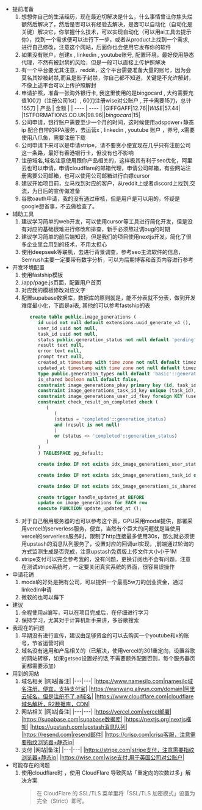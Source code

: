    - 提前准备
      1. 想想你自己的生活经历，现在最迫切解决是什么，什么事情曾让你焦头烂额然后解决了，然后是否可以有经验去解决，是否可以自动化（自动化是关键）解决它，你掌握什么技术，可以实现自动化（可以用ai工具去提示你），找到一个需求便可以进行下一步，或者从product上找到一个需求, 进行自己修改，注意这个网站，后面你也会使用它发布你的软件
      2. 如果没有账户，创建x , linkedin , youtube账号, 配置环境，最好使用静态代理，不然有被封禁的风险，但是一般可以直接上传护照解决
      3. 有一个平台要尤其注意，reddit，这个平台需要准备大量的账号，因为会莫名其妙被封禁,而且是影子封禁，你自己都不知道，关键是不允许解封，不像上述平台可以上传护照解封
      4. 申请护照，准备一张海外银行卡, 我这里使用的是bingocard , 大约需要充值100刀（注册公司1st）, 60刀注册wise对公账户 , 开卡需要15刀，总计155刀
         |  产品   | 金额  |
         |  ----  | ----  |
         |GIFFGAFF|$12.76|
         |WISE|$57.44|
         |1STFORMATIONS.CO.UK|$98.96|
         |bingocard|$15|
      5. 公司申请，银行账户需要至少一个月的时间，这时候使用adspower+静态ip 配合自带的RPA服务，去运营x , linkedin , youtube 账户 ，养号, x需要使用八爪鱼，需要注册下载
      6. 公司申请下来可以是申请stripe，请不要贪小便宜现在几乎只有注册公司这一条路，最好有香港银行卡，但没有也不影响
      7. 注册域名,域名注意使用跟你产品相关的，这样极其有利于seo优化，阿里云也可以申请，申请cloudflare的邮箱代理，申请公司邮箱，有些网站注册需要公司邮箱，也可以使用公司邮箱进行白嫖cursor
      8. 建议开始项目前，立马找到对应的客户，从reddit上或者discord上找到,交流，为日后的宣传做准备
      9. 谷歌oauth申请，我的没有通过审核，但是用户是可以用的，怀疑是google想省事，不去做检查了。
   - 辅助工具
      1. 建议学习简单的web开发，可以使用cursor等工具进行简化开发，但是没有对应的基础很难进行修改和排查，新手必须熬过调bug的时期
      2. 建议学习简单的前后端知识，但是我们的项目使用nextjs开发，简化了很多企业里会用到的技术，不用太担心
      3. 使用deepseek等联机，去进行背景调查，参考seo主流软件的信息，Semrush主要一定要带有数字分析，可以为后期博客和首页内容进行参考
   - 开发环境配置
      1. 使用fastship模板
      2. /app/page.js页面，配置用户首页
      3. 对应我的模板修改对应文字
      4. 配置supabase数据库，数据库的原则就是，能不分表就不分表，做到开发难度最小化，下面是ai表, 其他的可以参考fastship的表
         ```sql
            create table public.image_generations (
               id uuid not null default extensions.uuid_generate_v4 (),
               user_id uuid not null,
               task_id uuid not null,
               status public.generation_status not null default 'pending'::generation_status,
               result text null,
               error text null,
               prompt text null,
               created_at timestamp with time zone not null default timezone ('utc'::text, now()),
               updated_at timestamp with time zone not null default timezone ('utc'::text, now()),
               type public.generation_types null default 'basic'::generation_types,
               is_shared boolean null default false,
               constraint image_generations_pkey primary key (id, task_id),
               constraint image_generations_task_id_key unique (task_id),
               constraint image_generations_user_id_fkey foreign KEY (user_id) references auth.users (id),
               constraint check_result_on_completed check (
                  (
                     (
                     (status = 'completed'::generation_status)
                     and (result is not null)
                     )
                     or (status <> 'completed'::generation_status)
                  )
               )
               ) TABLESPACE pg_default;

               create index IF not exists idx_image_generations_user_status on public.image_generations using btree (user_id, status) TABLESPACE pg_default;

               create index IF not exists idx_image_generations_task_id on public.image_generations using btree (task_id) TABLESPACE pg_default;

               create index IF not exists idx_image_generations_is_shared on public.image_generations using btree (is_shared) TABLESPACE pg_default;

               create trigger handle_updated_at BEFORE
               update on image_generations for EACH row
               execute FUNCTION update_updated_at ();
         ```
      5. 对于自己租用服务器的也可以参考这个表，GPU采用modal提供，部署采用vercel的serverless服务，便宜，当然有个巨大的问题就是当使用vercel的serverless服务时，限制了http连接最多使用30s，那么就必须使用upstash的消息队列服务了，设置对应的回调url实现，,前端通过轮询的方式监测生成是否完成，注意upstash免费版上传文件大小小于1M
      6. stripe支付可以完全参考我的，没有问题，更换订阅也不会有问题，注意在测试stripe系统时，一定要关闭真实系统的界面，很容易误操作
   - 申请花销
      1. modal的好处是拥有公司，可以提供一个最高5w刀的创业资金，通过linkedin申请
      2. 微软的也可以薅下
   - 建议
      1. 全程使用ai编写，可以在项目完成后，在仔细进行学习
      2. 保持学习，尤其对于计算机新手来讲，多谷歌搜索
   - 我现在的问题
      1. 早期没有进行宣传，建议由足够资金的可以去购买一个youtube和x的账号，节省运营时间
      2. 域名没有选用和产品相关的（已解决，使用vercel的301重定向，设置谷歌的网站转移，如果getseo设置好的话,不需要额外配置否则，每个服务器页面都需要添加）
   - 用到的网站
      1. 域名相关
         |网站|备注|
         |---|---|
         |https://www.namesilo.com|namesilo域名注册，便宜，支持支付宝|
         |https://wanwang.aliyun.com/domain|阿里云域名，但是注册不了.ai域名|
         |https://www.cloudflare.com|cloudflare域名解析，R2数据库，CDN|
      2. 网站相关
         |网站|备注|
         |---|---|
         |https://vercel.com|vercel部署|
         |https://supabase.com|supabase数据库|
         |https://nextjs.org|nextjs框架|
         |https://upstash.com|upstash消息队列|
         |https://resend.com|resend邮件|
         |https://crisp.com|crisp客服，注意需要指纹浏览器+静态ip|
      3. 支付
         |网站|备注|
         |---|---|
         |https://stripe.com|stripe支付，注意需要指纹浏览器+静态ip|
         |https://wise.com|wise支付,用于英国公司对公账户|
   - 可能存在的问题
      1. 使用cloudflare时 ，使用 CloudFlare 导致网站「重定向的次数过多」解决方案
         > 在 CloudFlare 的 SSL/TLS 菜单里将「SSL/TLS 加密模式」设置为完全（Strict）即可。